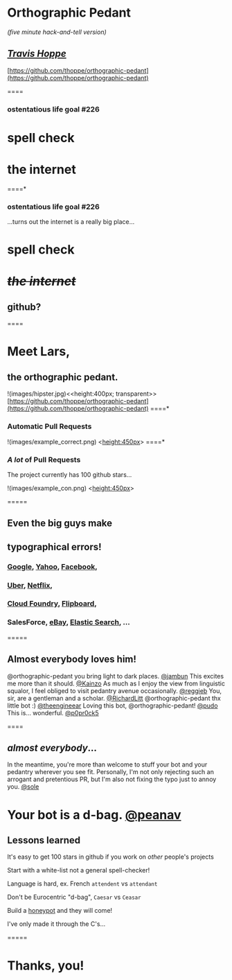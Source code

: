 # Orthographic Pedant
_(five minute hack-and-tell version)_

*[Travis Hoppe](http://thoppe.github.io/)*
----------
[https://github.com/thoppe/orthographic-pedant](https://github.com/thoppe/orthographic-pedant)

====

### ostentatious life goal #226

# spell check 
# the internet

====*

### ostentatious life goal #226
...turns out the internet is a really big place...

# spell check 
# *<span style="text-decoration: line-through;">the internet</span>*
## github?

====
# Meet Lars,
## the orthographic pedant.
!(images/hipster.jpg)<<height:400px; transparent>> [https://github.com/thoppe/orthographic-pedant](https://github.com/thoppe/orthographic-pedant)
====*
### Automatic Pull Requests

!(images/example_correct.png) <<height:450px>>
====*
### _A lot_ of Pull Requests
The project currently has 100 github stars...

!(images/example_con.png) <<height:450px>>

=====

## Even the big guys make 
## typographical errors!

### [Google](https://github.com/google/upb/pull/39), [Yahoo](https://github.com/yahoo/YMCache/pull/12), [Facebook](https://github.com/facebook/fbpush/pull/1),
### [Uber](https://github.com/uber/logtron/pull/39), [Netflix](https://github.com/Netflix/inviso/pull/10),
### [Cloud Foundry](https://github.com/cloudfoundry-samples/github-service-broker-ruby/pull/12), [Flipboard](https://github.com/Flipboard/FLEX/pull/81), 
### SalesForce, [eBay](https://github.com/eBay/restcommander/pull/14), [Elastic Search](https://github.com/elastic/puppet-elasticsearch/pull/460), ...

=====

## Almost everybody loves him!

@orthographic-pedant you bring light to dark places. [@jambun](https://github.com/hudmol/archivesspace/pull/786#issuecomment-144568493)
This excites me more than it should. [@Kainzo](https://github.com/MilkBowl/Vault/pull/632#issuecomment-144826246)
As much as I enjoy the view from linguistic squalor, 
I feel obliged to visit pedantry avenue occasionally. [@reggieb](https://github.com/reggieb/indulgence/pull/2)
You, sir, are a gentleman and a scholar. [@RichardLitt](https://github.com/k88hudson/git-flight-rules/pull/91#issuecomment-144483181)
@orthographic-pedant thx little bot :) [@theengineear](https://github.com/plotly/postMessage-API/pull/2)
Loving this bot, @orthographic-pedant! [@pudo](https://github.com/pudo/apikit/pull/1#issuecomment-143965254)
This is... wonderful. [@p0pr0ck5](https://github.com/p0pr0ck5/FreeWAF/pull/71#event-429401497)

====

## _almost everybody_...

In the meantime, you're more than welcome to stuff your bot and your pedantry wherever you see fit. Personally, I'm not only rejecting such an arrogant and pretentious PR, but I'm also not fixing the typo just to annoy you. [@sole](https://github.com/thoppe/orthographic-pedant/issues/20)

Your bot is a d-bag. [@peanav](https://github.com/peanav/LESS-Presentation/pull/1)
=====

## Lessons learned

It's easy to get 100 stars in github if you work on _other_ people's projects

Start with a white-list not a general spell-checker!

Language is hard, ex. French `attendent` vs `attendant`

Don't be Eurocentric "d-bag", `Caesar` vs `Ceasar`

Build a [honeypot](https://github.com/orthographic-pedant/honeypot) and they will come!

I've only made it through the C's...

=====



# Thanks, you!
